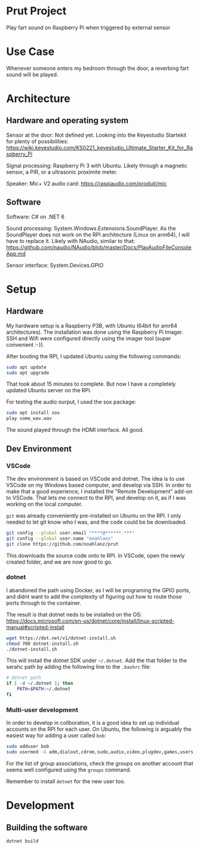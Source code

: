 # Prut Project

Play fart sound on Raspberry Pi when triggered by external sensor

# Use Case

Whenever someone enters my bedroom through the door, a reverbing fart sound will be played.

# Architecture

## Hardware and operating system

Sensor at the door: Not defined yet. Looking into the Keyestudio Startekit for plenty of possibilities: https://wiki.keyestudio.com/KS0221_keyestudio_Ultimate_Starter_Kit_for_Raspberry_Pi

Signal processing: Raspberry Pi 3 with Ubuntu. Likely through a magnetic sensor, a PIR, or a ultrasonic proximite meter.

Speaker: Mic+ V2 audio card: https://raspiaudio.com/produit/mic

## Software

Software: C# on .NET 6

Sound processing: System.Windows.Extensions.SoundPlayer. As the SoundPlayer does not work on the RPI architecture (Linux on arm64), I will have to replace it. Likely with NAudio, similar to that: https://github.com/naudio/NAudio/blob/master/Docs/PlayAudioFileConsoleApp.md

Sensor interface: System.Devices.GPIO

# Setup

## Hardware

My hardware setup is a Raspberry P3B, with Ubuntu (64bit for amr64 architectures). The installation was done using the Raspberry Pi Imager. SSH and Wifi were configured directly using the imager tool (super convenient :-)).

After booting the RPI, I updated Ubuntu using the following commands:

```bash
sudo apt update
sudo apt upgrade
```

That took about 15 minutes to complete. But now I have a completely updated Ubuntu server on the RPI.

For testing the audio ourput, I used the sox package:

```bash
sudo apt install sox
play some_wav.wav
```

The sound played through the HDMI interface. All good.


## Dev Environment

### VSCode

The dev environment is based on VSCode and dotnet. The idea is to use VSCode on my Windows based computer, and develop via SSH. In order to make that a good experience, I installed the "Remote Development" add-on to VSCode. That lets me connect to the RPI, and develop on it, as if I was working on the local computer.

`git` was already conveniently pre-installed on Ubuntu on the RPI. I only needed to let git know who I was, and the code could be be downloaded. 

```bash
git config --global user.email "****@******.***"
git config --global user.name "noahlanz"
git clone https://github.com/noahlanz/prut
```

This downloads the source code onto te RPI. In VSCode, open the newly created folder, and we are now good to go.

### dotnet

I abandoned the path using Docker, as I will be programing the GPIO ports, and didnt want to add the complexity of figuring out how to route those ports through to the container. 

The result is that dotnet neds to be installed on the OS: https://docs.microsoft.com/en-us/dotnet/core/install/linux-scripted-manual#scripted-install

```bash
wget https://dot.net/v1/dotnet-install.sh
chmod 700 dotnet-install.sh
./dotnet-install.sh
```

This will install the dotnet SDK under `~/.dotnet`. Add the that folder to the serahc path by adding the following line to the `.bashrc` file:

```bash
# dotnet path
if [ -d ~/.dotnet ]; then
    PATH=$PATH:~/.dotnet
fi
```

### Multi-user development

In order to develop in collboration, it is a good idea to set up individual accounts on the RPI for each user. On Ubuntu, the following is arguably the easiest way for adding a user called `bob`:

```bash
sudo adduser bob
sudo usermod -G adm,dialout,cdrom,sudo,audio,video,plugdev,games,users,input,render,netdev,gpio,spi,i2c bob
```

For the list of group associations, check the groups on another account that seems well configured using the `groups` command.

Remember to install `dotnet` for the new user too.

# Development

## Building the software

`dotnet build`

